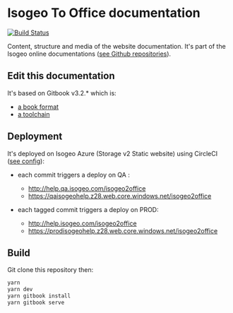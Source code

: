 # Isogeo To Office documentation

[![Build Status](https://dev.azure.com/isogeo/Documentations/_apis/build/status/isogeo.doc-isogeo2office?branchName=master)](https://dev.azure.com/isogeo/Documentations/_build/latest?definitionId=25&branchName=master)

Content, structure and media of the website documentation. It's part of the Isogeo online documentations ([see Github repositories](https://github.com/search?q=topic%3Adocumentation+org%3Aisogeo&type=Repositories)).

## Edit this documentation

It's based on Gitbook v3.2.* which is:

- [a book format](https://github.com/GitbookIO/gitbook)
- [a toolchain](https://toolchain.gitbook.com/)

## Deployment

It's deployed on Isogeo Azure (Storage v2 Static website) using CircleCI ([see config](https://github.com/isogeo/doc-isogeo2office/blob/master/.circleci/config.yml)):

- each commit triggers a deploy on QA :

  - <http://help.qa.isogeo.com/isogeo2office>
  - <https://qaisogeohelp.z28.web.core.windows.net/isogeo2office>

- each tagged commit triggers a deploy on PROD:

  - <http://help.isogeo.com/isogeo2office>
  - <https://prodisogeohelp.z28.web.core.windows.net/isogeo2office>

## Build

Git clone this repository then:

```powershell
yarn
yarn dev
yarn gitbook install
yarn gitbook serve
```
